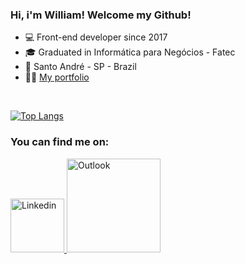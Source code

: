 ### Hi, i'm William! Welcome my Github!

<ul>
  <li>💻 Front-end developer since 2017</li>
  <li>🎓 Graduated in Informática para Negócios - Fatec</li>
  <li>🏡 Santo André - SP - Brazil</li>
  <li>👨‍💻 <a href="https://william-cesar.netlify.app/" target="_blank">My portfolio</a></li>
</ul>

<br />

[![Top Langs](https://github-readme-stats.vercel.app/api/top-langs/?username=will-cesar&layout=compact&theme=dark)](https://github.com/anuraghazra/github-readme-stats)

### You can find me on:
<div>
  <a href="https://www.linkedin.com/in/william-cesar-andrade/" target="_blank">
    <img src="https://img.shields.io/badge/LinkedIn-0077B5?style=for-the-badge&logo=linkedin&logoColor=white" width="86px" alt="Linkedin" />
  </a>
  <a href="mailto: williamcesar.andrade@outlook.com">
    <img src="https://img.shields.io/badge/Microsoft_Outlook-0078D4?style=for-the-badge&logo=microsoft-outlook&logoColor=white" width="150px" alt="Outlook" />
  </a>
</div>

<!--
**will-cesar/will-cesar** is a ✨ _special_ ✨ repository because its `README.md` (this file) appears on your GitHub profile.

Here are some ideas to get you started:

- 🔭 I’m currently working on ...
- 🌱 I’m currently learning ...
- 👯 I’m looking to collaborate on ...
- 🤔 I’m looking for help with ...
- 💬 Ask me about ...
- 📫 How to reach me: ...
- 😄 Pronouns: ...
- ⚡ Fun fact: ...
-->
